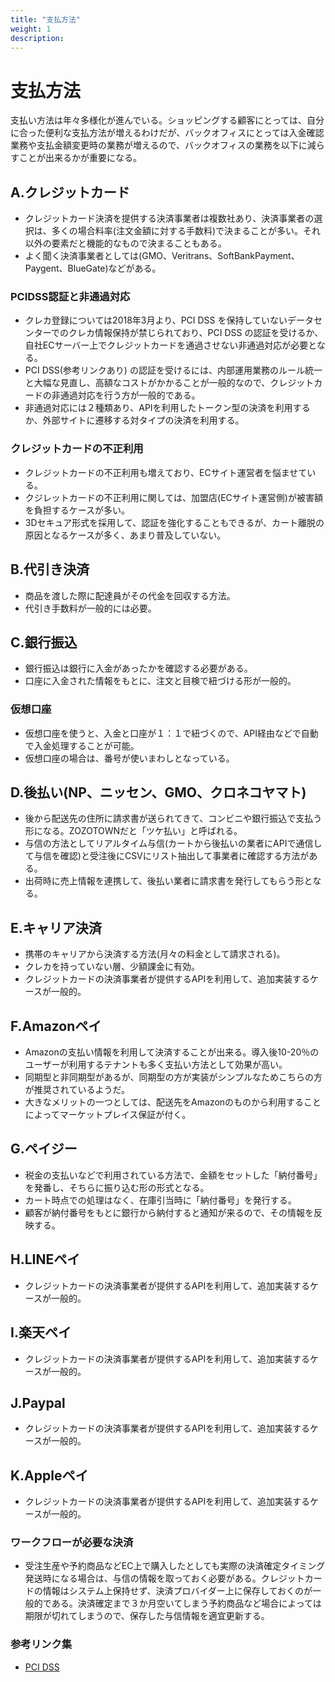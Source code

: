 ```yaml
---
title: "支払方法"
weight: 1
description: 
---
```


# 支払方法
支払い方法は年々多様化が進んでいる。ショッピングする顧客にとっては、自分に合った便利な支払方法が増えるわけだが、バックオフィスにとっては入金確認業務や支払金額変更時の業務が増えるので、バックオフィスの業務を以下に減らすことが出来るかが重要になる。


## A.クレジットカード
- クレジットカード決済を提供する決済事業者は複数社あり、決済事業者の選択は、多くの場合料率(注文金額に対する手数料)で決まることが多い。それ以外の要素だと機能的なもので決まることもある。
- よく聞く決済事業者としては(GMO、Veritrans、SoftBankPayment、Paygent、BlueGate)などがある。
### PCIDSS認証と非通過対応
- クレカ登録については2018年3月より、PCI DSS を保持していないデータセンターでのクレカ情報保持が禁じられており、PCI DSS の認証を受けるか、自社ECサーバー上でクレジットカードを通過させない非通過対応が必要となる。
- PCI DSS(参考リンクあり) の認証を受けるには、内部運用業務のルール統一と大幅な見直し、高額なコストがかかることが一般的なので、クレジットカードの非通過対応を行う方が一般的である。
- 非通過対応には２種類あり、APIを利用したトークン型の決済を利用するか、外部サイトに遷移する対タイプの決済を利用する。
### クレジットカードの不正利用
- クレジットカードの不正利用も増えており、ECサイト運営者を悩ませている。
- クジレットカードの不正利用に関しては、加盟店(ECサイト運営側)が被害額を負担するケースが多い。
- 3Dセキュア形式を採用して、認証を強化することもできるが、カート離脱の原因となるケースが多く、あまり普及していない。


## B.代引き決済
- 商品を渡した際に配達員がその代金を回収する方法。
- 代引き手数料が一般的には必要。


## C.銀行振込
- 銀行振込は銀行に入金があったかを確認する必要がある。
- 口座に入金された情報をもとに、注文と目検で紐づける形が一般的。
### 仮想口座
- 仮想口座を使うと、入金と口座が１：１で紐づくので、API経由などで自動で入金処理することが可能。
- 仮想口座の場合は、番号が使いまわしとなっている。


## D.後払い(NP、ニッセン、GMO、クロネコヤマト)
- 後から配送先の住所に請求書が送られてきて、コンビニや銀行振込で支払う形になる。ZOZOTOWNだと「ツケ払い」と呼ばれる。
- 与信の方法としてリアルタイム与信(カートから後払いの業者にAPIで通信して与信を確認)と受注後にCSVにリスト抽出して事業者に確認する方法がある。
- 出荷時に売上情報を連携して、後払い業者に請求書を発行してもらう形となる。


## E.キャリア決済
- 携帯のキャリアから決済する方法(月々の料金として請求される)。
- クレカを持っていない層、少額課金に有効。
- クレジットカードの決済事業者が提供するAPIを利用して、追加実装するケースが一般的。


## F.Amazonペイ
- Amazonの支払い情報を利用して決済することが出来る。導入後10-20％のユーザーが利用するテナントも多く支払い方法として効果が高い。
- 同期型と非同期型があるが、同期型の方が実装がシンプルなためこちらの方が推奨されているようだ。
- 大きなメリットの一つとしては、配送先をAmazonのものから利用することによってマーケットプレイス保証が付く。


## G.ペイジー
- 税金の支払いなどで利用されている方法で、金額をセットした「納付番号」を発番し、そちらに振り込む形の形式となる。
- カート時点での処理はなく、在庫引当時に「納付番号」を発行する。
- 顧客が納付番号をもとに銀行から納付すると通知が来るので、その情報を反映する。


## H.LINEペイ
- クレジットカードの決済事業者が提供するAPIを利用して、追加実装するケースが一般的。


## I.楽天ペイ
- クレジットカードの決済事業者が提供するAPIを利用して、追加実装するケースが一般的。


## J.Paypal
- クレジットカードの決済事業者が提供するAPIを利用して、追加実装するケースが一般的。


## K.Appleペイ
- クレジットカードの決済事業者が提供するAPIを利用して、追加実装するケースが一般的。


### ワークフローが必要な決済
- 受注生産や予約商品などEC上で購入したとしても実際の決済確定タイミング発送時になる場合は、与信の情報を取っておく必要がある。クレジットカードの情報はシステム上保持せず、決済プロバイダー上に保存しておくのが一般的である。決済確定まで３か月空いてしまう予約商品など場合によっては期限が切れてしまうので、保存した与信情報を適宜更新する。


### 参考リンク集
- [PCI DSS](https://ja.wikipedia.org/wiki/PCI%E3%83%87%E3%83%BC%E3%82%BF%E3%82%BB%E3%82%AD%E3%83%A5%E3%83%AA%E3%83%86%E3%82%A3%E3%82%B9%E3%82%BF%E3%83%B3%E3%83%80%E3%83%BC%E3%83%89)

